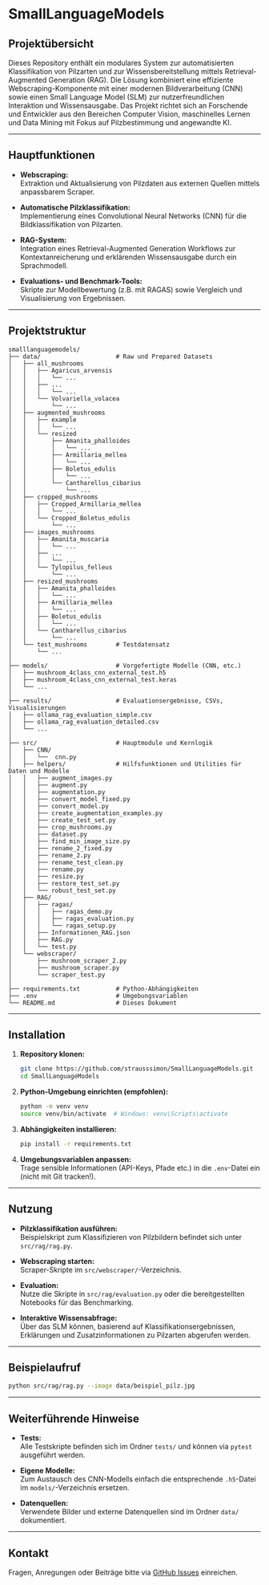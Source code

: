 # SmallLanguageModels

## Projektübersicht

Dieses Repository enthält ein modulares System zur automatisierten Klassifikation von Pilzarten und zur Wissensbereitstellung mittels Retrieval-Augmented Generation (RAG). Die Lösung kombiniert eine effiziente Webscraping-Komponente mit einer modernen Bildverarbeitung (CNN) sowie einen Small Language Model (SLM) zur nutzerfreundlichen Interaktion und Wissensausgabe. Das Projekt richtet sich an Forschende und Entwickler aus den Bereichen Computer Vision, maschinelles Lernen und Data Mining mit Fokus auf Pilzbestimmung und angewandte KI.

---

## Hauptfunktionen

- **Webscraping:**  
  Extraktion und Aktualisierung von Pilzdaten aus externen Quellen mittels anpassbarem Scraper.

- **Automatische Pilzklassifikation:**  
  Implementierung eines Convolutional Neural Networks (CNN) für die Bildklassifikation von Pilzarten.

- **RAG-System:**  
  Integration eines Retrieval-Augmented Generation Workflows zur Kontextanreicherung und erklärenden Wissensausgabe durch ein Sprachmodell.

- **Evaluations- und Benchmark-Tools:**  
  Skripte zur Modellbewertung (z.B. mit RAGAS) sowie Vergleich und Visualisierung von Ergebnissen.

---

## Projektstruktur

```plaintext
smalllanguagemodels/
├── data/                     # Raw und Prepared Datasets
│   ├── all_mushrooms
│   │   ├── Agaricus_arvensis
│   │   │   └── ...
│   │   ├── ... 
│   │   │   └── ...
│   │   └── Volvariella_volacea
│   │       └── ...
│   ├── augmented_mushrooms
│   │   ├── example
│   │   │   └── ...
│   │   └── resized
│   │       ├── Amanita_phalloides
│   │       │   └── ...
│   │       ├── Armillaria_mellea
│   │       │   └── ...
│   │       ├── Boletus_edulis
│   │       │   └── ...
│   │       └── Cantharellus_cibarius
│   │           └── ...
│   ├── cropped_mushrooms
│   │   ├── Cropped_Armillaria_mellea
│   │   │   └── ...
│   │   └── Cropped_Boletus_edulis
│   │       └── ...
│   ├── images_mushrooms
│   │   ├── Amanita_muscaria
│   │   │   └── ...
│   │   ├── ...
│   │   │   └── ...
│   │   └── Tylopilus_felleus
│   │       └── ...
│   ├── resized_mushrooms 
│   │   ├── Amanita_phalloides
│   │   │   └── ...
│   │   ├── Armillaria_mellea
│   │   │   └── ...
│   │   ├── Boletus_edulis
│   │   │   └── ...
│   │   └── Cantharellus_cibarius
│   │       └── ...
│   └── test_mushrooms        # Testdatensatz
│       └── ...
│
├── models/                   # Vorgefertigte Modelle (CNN, etc.)
│   ├── mushroom_4class_cnn_external_test.h5
│   ├── mushroom_4class_cnn_external_test.keras
│   └── ...
│
├── results/                  # Evaluationsergebnisse, CSVs, Visualisierungen
│   ├── ollama_rag_evaluation_simple.csv
│   ├── ollama_rag_evaluation_detailed.csv
│   └── ...
│
├── src/                      # Hauptmodule und Kernlogik
│   ├── CNN/
│   │   └──  cnn.py
│   ├── helpers/              # Hilfsfunktionen und Utilities für Daten und Modelle
│   │   ├── augment_images.py
│   │   ├── augment.py
│   │   ├── augmentation.py
│   │   ├── convert_model_fixed.py
│   │   ├── convert_model.py
│   │   ├── create_augmentation_examples.py
│   │   ├── create_test_set.py
│   │   ├── crop_mushrooms.py
│   │   ├── dataset.py
│   │   ├── find_min_image_size.py
│   │   ├── rename_2_fixed.py
│   │   ├── rename_2.py
│   │   ├── rename_test_clean.py
│   │   ├── rename.py
│   │   ├── resize.py
│   │   ├── restore_test_set.py
│   │   └── robust_test_set.py
│   ├── RAG/
│   │   ├── ragas/
│   │   │   ├── ragas_demo.py
│   │   │   ├── ragas_evaluation.py
│   │   │   └── ragas_setup.py
│   │   ├── Informationen_RAG.json
│   │   ├── RAG.py
│   │   └── test.py
│   └── webscraper/
│       ├── mushroom_scraper_2.py
│       ├── mushroom_scraper.py
│       └── scraper_test.py
│
├── requirements.txt          # Python-Abhängigkeiten
├── .env                      # Umgebungsvariablen
└── README.md                 # Dieses Dokument
```

---

## Installation

1. **Repository klonen:**
   ```sh
   git clone https://github.com/strausssimon/SmallLanguageModels.git
   cd SmallLanguageModels
   ```

2. **Python-Umgebung einrichten (empfohlen):**
   ```sh
   python -m venv venv
   source venv/bin/activate  # Windows: venv\Scripts\activate
   ```

3. **Abhängigkeiten installieren:**
   ```sh
   pip install -r requirements.txt
   ```

4. **Umgebungsvariablen anpassen:**  
   Trage sensible Informationen (API-Keys, Pfade etc.) in die `.env`-Datei ein (nicht mit Git tracken!).

---

## Nutzung

- **Pilzklassifikation ausführen:**  
  Beispielskript zum Klassifizieren von Pilzbildern befindet sich unter `src/rag/rag.py`.

- **Webscraping starten:**  
  Scraper-Skripte im `src/webscraper/`-Verzeichnis.

- **Evaluation:**  
  Nutze die Skripte in `src/rag/evaluation.py` oder die bereitgestellten Notebooks für das Benchmarking.

- **Interaktive Wissensabfrage:**  
  Über das SLM können, basierend auf Klassifikationsergebnissen, Erklärungen und Zusatzinformationen zu Pilzarten abgerufen werden.

---

## Beispielaufruf

```sh
python src/rag/rag.py --image data/beispiel_pilz.jpg
```

---

## Weiterführende Hinweise

- **Tests:**  
  Alle Testskripte befinden sich im Ordner `tests/` und können via `pytest` ausgeführt werden.

- **Eigene Modelle:**  
  Zum Austausch des CNN-Modells einfach die entsprechende `.h5`-Datei im `models/`-Verzeichnis ersetzen.

- **Datenquellen:**  
  Verwendete Bilder und externe Datenquellen sind im Ordner `data/` dokumentiert.

---

## Kontakt

Fragen, Anregungen oder Beiträge bitte via [GitHub Issues](https://github.com/strausssimon/SmallLanguageModels/issues) einreichen.
